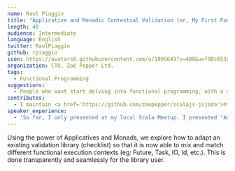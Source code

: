 ```yaml
---
name: Raul Piaggio
title: "Applicative and Monadic Contextual Validation (or, My First Functional Context Validator)"
length: 40
audience: Intermediate
language: English
twitter: RaulPiaggio
github: rpiaggio
icon: https://avatars0.githubusercontent.com/u/1895643?s=400&u=f98c653aae0fe6f4c07a6ff24f09a64bd2cec274&v=4
organization: CTO, Zoë Pepper Ltd.
tags:
  - Functional Programming
suggestions:
  - People who want start delving into functional programming, with a very practical and down to earth example
contributes:
  - I maintain <a href='https://github.com/zoepepper/scalajs-jsjoda'>https://github.com/zoepepper/scalajs-jsjoda</a>, and have contributed to <a href='https://github.com/trepidacious/scalajs-react-sortable-hoc'>https://github.com/trepidacious/scalajs-react-sortable-hoc</a> and <a href='https://github.com/lloydmeta/enumeratum'>https://github.com/lloydmeta/enumeratum</a>.
speaker_experience:
  - 'So far, I only presented at my local Scala Meetup. I presented "An introduction to Slick", "An introduction to Scala.js" and an early version of the talk I intend to present called "My first funcional validator" (Slides in Spanish: <a href="https://docs.google.com/presentation/d/1eLrQFgjNSP_Qk-8BVwUEJtn3tvK38KgPbhCK-Ffykyk/edit?usp=sharing">https://docs.google.com/presentation/d/1eLrQFgjNSP_Qk-8BVwUEJtn3tvK38KgPbhCK-Ffykyk/edit?usp=sharing</a>)'
---
```

Using the power of Applicatives and Monads, we explore how to adapt an existing validation library (checklist) so that it is now able to mix and match different functional execution contexts (eg: Future, Task, IO, Id, etc.). This is done transparently and seamlessly for the library user.
